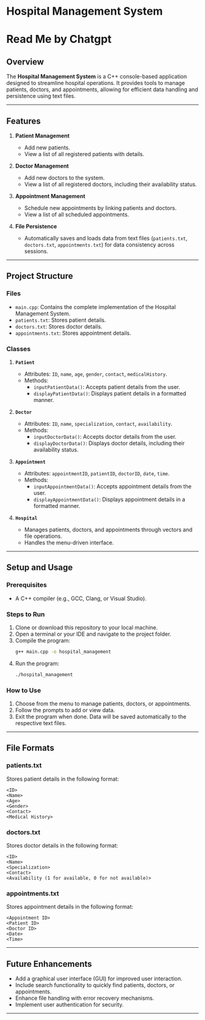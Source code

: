 
# **Hospital Management System**  
# **Read Me by Chatgpt**

## **Overview**  
The **Hospital Management System** is a C++ console-based application designed to streamline hospital operations. It provides tools to manage patients, doctors, and appointments, allowing for efficient data handling and persistence using text files.  

---

## **Features**  
1. **Patient Management**  
   - Add new patients.  
   - View a list of all registered patients with details.  

2. **Doctor Management**  
   - Add new doctors to the system.  
   - View a list of all registered doctors, including their availability status.  

3. **Appointment Management**  
   - Schedule new appointments by linking patients and doctors.  
   - View a list of all scheduled appointments.  

4. **File Persistence**  
   - Automatically saves and loads data from text files (`patients.txt`, `doctors.txt`, `appointments.txt`) for data consistency across sessions.  

---

## **Project Structure**  

### **Files**  
- `main.cpp`: Contains the complete implementation of the Hospital Management System.  
- `patients.txt`: Stores patient details.  
- `doctors.txt`: Stores doctor details.  
- `appointments.txt`: Stores appointment details.  

### **Classes**  
1. **`Patient`**  
   - Attributes: `ID`, `name`, `age`, `gender`, `contact`, `medicalHistory`.  
   - Methods:  
     - `inputPatientData()`: Accepts patient details from the user.  
     - `displayPatientData()`: Displays patient details in a formatted manner.  

2. **`Doctor`**  
   - Attributes: `ID`, `name`, `specialization`, `contact`, `availability`.  
   - Methods:  
     - `inputDoctorData()`: Accepts doctor details from the user.  
     - `displayDoctorData()`: Displays doctor details, including their availability status.  

3. **`Appointment`**  
   - Attributes: `appointmentID`, `patientID`, `doctorID`, `date`, `time`.  
   - Methods:  
     - `inputAppointmentData()`: Accepts appointment details from the user.  
     - `displayAppointmentData()`: Displays appointment details in a formatted manner.  

4. **`Hospital`**  
   - Manages patients, doctors, and appointments through vectors and file operations.  
   - Handles the menu-driven interface.  

---

## **Setup and Usage**  

### **Prerequisites**  
- A C++ compiler (e.g., GCC, Clang, or Visual Studio).  

### **Steps to Run**  
1. Clone or download this repository to your local machine.  
2. Open a terminal or your IDE and navigate to the project folder.  
3. Compile the program:  
   ```bash  
   g++ main.cpp -o hospital_management  
   ```  
4. Run the program:  
   ```bash  
   ./hospital_management  
   ```  

### **How to Use**  
1. Choose from the menu to manage patients, doctors, or appointments.  
2. Follow the prompts to add or view data.  
3. Exit the program when done. Data will be saved automatically to the respective text files.  

---

## **File Formats**  

### **patients.txt**  
Stores patient details in the following format:  
```
<ID>  
<Name>  
<Age>  
<Gender>  
<Contact>  
<Medical History>  
```  

### **doctors.txt**  
Stores doctor details in the following format:  
```
<ID>  
<Name>  
<Specialization>  
<Contact>  
<Availability (1 for available, 0 for not available)>  
```  

### **appointments.txt**  
Stores appointment details in the following format:  
```
<Appointment ID>  
<Patient ID>  
<Doctor ID>  
<Date>  
<Time>  
```  

---

## **Future Enhancements**  
- Add a graphical user interface (GUI) for improved user interaction.  
- Include search functionality to quickly find patients, doctors, or appointments.  
- Enhance file handling with error recovery mechanisms.  
- Implement user authentication for security.  

---